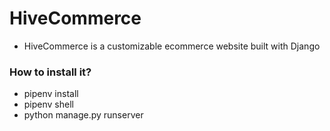 # HiveCommerce

+ HiveCommerce is a customizable ecommerce website built with Django

### How to install it?

- pipenv install 
- pipenv shell
- python manage.py runserver
